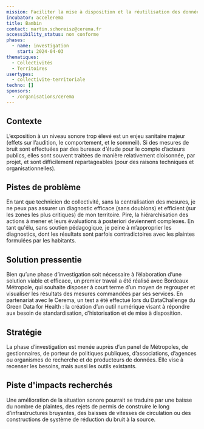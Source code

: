 ```yaml
---
mission: Faciliter la mise à disposition et la réutilisation des données de mesure du bruit.
incubator: accelerema
title: Bambin
contact: martin.schoreisz@cerema.fr
accessibility_status: non conforme
phases:
  - name: investigation
    start: 2024-04-03
thematiques:
  - Collectivités
  - Territoires
usertypes:
  - collectivite-territoriale
techno: []
sponsors:
  - /organisations/cerema
---
```

## Contexte

L’exposition à un niveau sonore trop élevé est un enjeu sanitaire majeur (effets sur l’audition, le comportement, et le sommeil). Si des mesures de bruit sont effectuées par des bureaux d’étude pour le compte d’acteurs publics, elles sont souvent traitées de manière relativement cloisonnée, par projet, et sont difficilement repartageables (pour des raisons techniques et organisationnelles). 

## Pistes de problème

En tant que technicien de collectivité, sans la centralisation des mesures, je ne peux pas assurer un diagnostic efficace (sans doublons) et efficient (sur les zones les plus critiques) de mon territoire. Pire, la hiérarchisation des actions à mener et leurs évaluations à posteriori deviennent complexes.
En tant qu'élu, sans soutien pédagogique, je peine à m’approprier les diagnostics, dont les résultats sont parfois contradictoires avec les plaintes formulées par les habitants. 

## Solution pressentie

Bien qu’une phase d’investigation soit nécessaire à l’élaboration d’une solution viable et efficace, un premier travail a été réalisé avec Bordeaux Métropole, qui souhaite disposer à court terme d’un moyen de regrouper et visualiser les résultats des mesures commandées par ses services. En partenariat avec le Cerema, un test a été effectué lors du DataChallenge du Green Data for Health : la création d’un outil numérique visant à répondre aux besoin de standardisation, d’historisation et de mise à disposition. 

## Stratégie

La phase d’investigation est menée auprès d’un panel de Métropoles, de gestionnaires, de porteur de politiques publiques, d’associations, d’agences ou organismes de recherche et de producteurs de données. 
Elle vise à recenser les besoins, mais aussi les outils existants.

## Piste d'impacts recherchés

Une amélioration de la situation sonore pourrait se traduire par une baisse du nombre de plaintes, des rejets de permis de construire le long d’infrastructures bruyantes, des baisses de vitesses de circulation ou des constructions de système de réduction du bruit à la source. 
